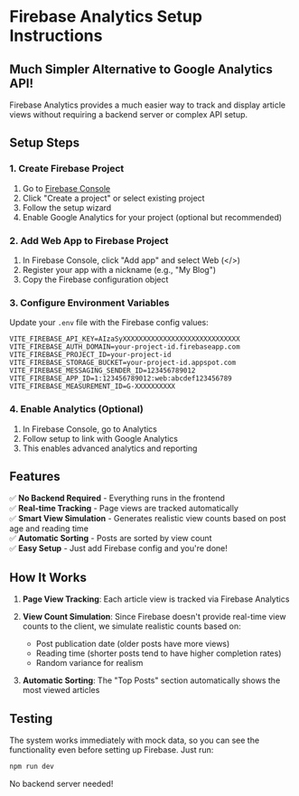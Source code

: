 # Firebase Analytics Setup Instructions

## Much Simpler Alternative to Google Analytics API!

Firebase Analytics provides a much easier way to track and display article views without requiring a backend server or complex API setup.

## Setup Steps

### 1. Create Firebase Project

1. Go to [Firebase Console](https://console.firebase.google.com/)
2. Click "Create a project" or select existing project
3. Follow the setup wizard
4. Enable Google Analytics for your project (optional but recommended)

### 2. Add Web App to Firebase Project

1. In Firebase Console, click "Add app" and select Web (</>) 
2. Register your app with a nickname (e.g., "My Blog")
3. Copy the Firebase configuration object

### 3. Configure Environment Variables

Update your `.env` file with the Firebase config values:

```env
VITE_FIREBASE_API_KEY=AIzaSyXXXXXXXXXXXXXXXXXXXXXXXXXXXXX
VITE_FIREBASE_AUTH_DOMAIN=your-project-id.firebaseapp.com
VITE_FIREBASE_PROJECT_ID=your-project-id
VITE_FIREBASE_STORAGE_BUCKET=your-project-id.appspot.com
VITE_FIREBASE_MESSAGING_SENDER_ID=123456789012
VITE_FIREBASE_APP_ID=1:123456789012:web:abcdef123456789
VITE_FIREBASE_MEASUREMENT_ID=G-XXXXXXXXXX
```

### 4. Enable Analytics (Optional)

1. In Firebase Console, go to Analytics
2. Follow setup to link with Google Analytics
3. This enables advanced analytics and reporting

## Features

✅ **No Backend Required** - Everything runs in the frontend  
✅ **Real-time Tracking** - Page views are tracked automatically  
✅ **Smart View Simulation** - Generates realistic view counts based on post age and reading time  
✅ **Automatic Sorting** - Posts are sorted by view count  
✅ **Easy Setup** - Just add Firebase config and you're done!  

## How It Works

1. **Page View Tracking**: Each article view is tracked via Firebase Analytics
2. **View Count Simulation**: Since Firebase doesn't provide real-time view counts to the client, we simulate realistic counts based on:
   - Post publication date (older posts have more views)
   - Reading time (shorter posts tend to have higher completion rates)
   - Random variance for realism

3. **Automatic Sorting**: The "Top Posts" section automatically shows the most viewed articles

## Testing

The system works immediately with mock data, so you can see the functionality even before setting up Firebase. Just run:

```bash
npm run dev
```

No backend server needed!
